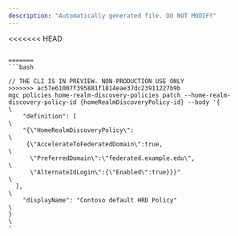 ```yaml
---
description: "Automatically generated file. DO NOT MODIFY"
---
```


<<<<<<< HEAD
```cli

=======
```bash

// THE CLI IS IN PREVIEW. NON-PRODUCTION USE ONLY
>>>>>>> ac57e61007f395881f1814eae37dc23911227b9b
mgc policies home-realm-discovery-policies patch --home-realm-discovery-policy-id {homeRealmDiscoveryPolicy-id} --body '{\
    "definition": [\
    "{\"HomeRealmDiscoveryPolicy\":\
     {\"AccelerateToFederatedDomain\":true,\
      \"PreferredDomain\":\"federated.example.edu\",\
      \"AlternateIdLogin\":{\"Enabled\":true}}}"\
  ],\
    "displayName": "Contoso default HRD Policy"\
}\
'

```